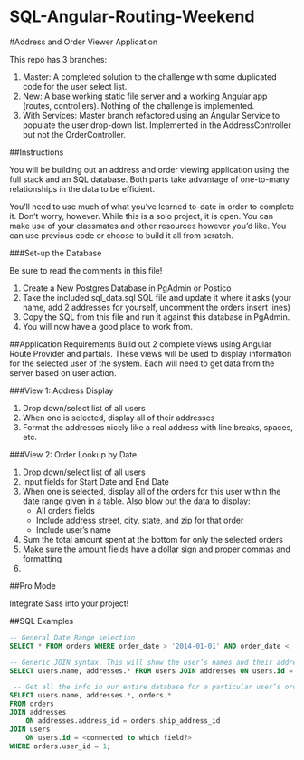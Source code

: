 # SQL-Angular-Routing-Weekend

#Address and Order Viewer Application

This repo has 3 branches:

1. Master: A completed solution to the challenge with some duplicated code for the user select list.
2. New: A base working static file server and a working Angular app (routes, controllers). Nothing of the challenge is implemented.
3. With Services: Master branch refactored using an Angular Service to populate the user drop-down list. Implemented in the AddressController but not the OrderController.

##Instructions

You will be building out an address and order viewing application using the full stack and an SQL database. Both parts take advantage of one-to-many relationships in the data to be efficient.

You’ll need to use much of what you’ve learned to-date in order to complete it. Don’t worry, however. While this is a solo project, it is open. You can make use of your classmates and other resources however you’d like. You can use previous code or choose to build it all from scratch.

###Set-up the Database

Be sure to read the comments in this file!

1. Create a New Postgres Database in PgAdmin or Postico
2. Take the included sql_data.sql SQL file and update it where it asks (your name, add 2 addresses for yourself, uncomment the orders insert lines)
3. Copy the SQL from this file and run it against this database in PgAdmin. 
4. You will now have a good place to work from.

##Application Requirements
Build out 2 complete views using Angular Route Provider and partials. These views will be used to display information for the selected user of the system. Each will need to get data from the server based on user action.

###View 1: Address Display
1. Drop down/select list of all users
2. When one is selected, display all of their addresses
3. Format the addresses nicely like a real address with line breaks, spaces, etc.

###View 2: Order Lookup by Date
1. Drop down/select list of all users
2. Input fields for Start Date and End Date
3. When one is selected, display all of the orders for this user within the date range given in a table. Also blow out the data to display:
      - All orders fields
      - Include address street, city, state, and zip for that order
      - Include user’s name
4. Sum the total amount spent at the bottom for only the selected orders
5. Make sure the amount fields have a dollar sign and proper commas and formatting
6. 

##Pro Mode

Integrate Sass into your project!


##SQL Examples

```sql
-- General Date Range selection
SELECT * FROM orders WHERE order_date > '2014-01-01' AND order_date < 'tomorrow';

-- Generic JOIN syntax. This will show the user’s names and their addresses
SELECT users.name, addresses.* FROM users JOIN addresses ON users.id = addresses.user_id;

 -- Get all the info in our entire database for a particular user’s orders
SELECT users.name, addresses.*, orders.*
FROM orders
JOIN addresses
	ON addresses.address_id = orders.ship_address_id
JOIN users
	ON users.id = <connected to which field?>
WHERE orders.user_id = 1;
```
